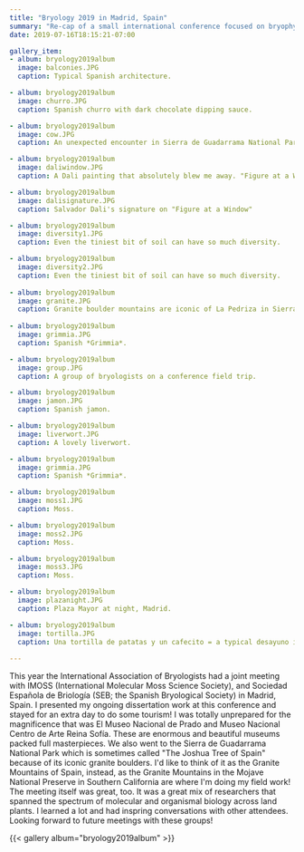 ```yaml
---
title: "Bryology 2019 in Madrid, Spain"
summary: "Re-cap of a small international conference focused on bryophyte research."
date: 2019-07-16T18:15:21-07:00

gallery_item:
- album: bryology2019album
  image: balconies.JPG
  caption: Typical Spanish architecture.

- album: bryology2019album
  image: churro.JPG
  caption: Spanish churro with dark chocolate dipping sauce.

- album: bryology2019album
  image: cow.JPG
  caption: An unexpected encounter in Sierra de Guadarrama National Park.

- album: bryology2019album
  image: daliwindow.JPG
  caption: A Dali painting that absolutely blew me away. "Figure at a Window", 1925

- album: bryology2019album
  image: dalisignature.JPG
  caption: Salvador Dali's signature on "Figure at a Window"

- album: bryology2019album
  image: diversity1.JPG
  caption: Even the tiniest bit of soil can have so much diversity.

- album: bryology2019album
  image: diversity2.JPG
  caption: Even the tiniest bit of soil can have so much diversity.
  
- album: bryology2019album
  image: granite.JPG
  caption: Granite boulder mountains are iconic of La Pedriza in Sierra de Guadarrama National Park, Spain.
  
- album: bryology2019album
  image: grimmia.JPG
  caption: Spanish *Grimmia*.

- album: bryology2019album
  image: group.JPG
  caption: A group of bryologists on a conference field trip.

- album: bryology2019album
  image: jamon.JPG
  caption: Spanish jamon.

- album: bryology2019album
  image: liverwort.JPG
  caption: A lovely liverwort.

- album: bryology2019album
  image: grimmia.JPG
  caption: Spanish *Grimmia*.

- album: bryology2019album
  image: moss1.JPG
  caption: Moss.

- album: bryology2019album
  image: moss2.JPG
  caption: Moss.

- album: bryology2019album
  image: moss3.JPG
  caption: Moss.

- album: bryology2019album
  image: plazanight.JPG
  caption: Plaza Mayor at night, Madrid.

- album: bryology2019album
  image: tortilla.JPG
  caption: Una tortilla de patatas y un cafecito = a typical desayuno in Madrid. 
  
---
```


This year the International Association of Bryologists had a joint meeting with IMOSS (International Molecular Moss Science Society), and Sociedad Española de Briología (SEB; the Spanish Bryological Society) in Madrid, Spain. I presented my ongoing dissertation work at this conference and stayed for an extra day to do some tourism! I was totally unprepared for the magnificence that was El Museo Nacional de Prado and Museo Nacional Centro de Arte Reina Sofía. These are enormous and beautiful museums packed full masterpieces. We also went to the Sierra de Guadarrama National Park which is sometimes called "The Joshua Tree of Spain" because of its iconic granite boulders. I'd like to think of it as the Granite Mountains of Spain, instead, as the Granite Mountains in the Mojave National Preserve in Southern California are where I'm doing my field work!
The meeting itself was great, too. It was a great mix of researchers that spanned the spectrum of molecular and organismal biology across land plants. I learned a lot and had inspring conversations with other attendees. Looking forward to future meetings with these groups! 


{{< gallery album="bryology2019album" >}}
